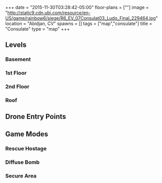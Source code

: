 +++
date = "2015-11-30T03:28:42-05:00"
floor-plans = [""]
image = "http://static9.cdn.ubi.com/resource/en-US/game/rainbow6/siege/R6_EV_07Consulat03_Ludo_Final_229464.jpg"
location = "Abidjan, CV"
spawns = []
tags = ["map","consulate"]
title = "Consulate"
type = "map"
+++

## Levels

### Basement

### 1st Floor

### 2nd Floor

### Roof

## Drone Entry Points

## Game Modes

### Rescue Hostage

### Diffuse Bomb

### Secure Area
